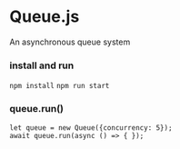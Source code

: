 # Queue.js

An asynchronous queue system

### install and run

`npm install`
`npm run start`

### queue.run()

```
let queue = new Queue({concurrency: 5});
await queue.run(async () => { });
```
